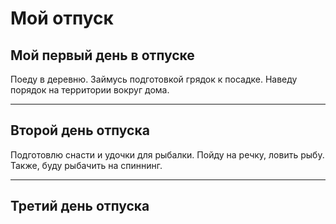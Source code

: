# Мой отпуск

## Мой первый день в отпуске

Поеду в деревню. Займусь подготовкой грядок к посадке. Наведу порядок на территории вокруг дома. 
___

## Второй день отпуска

Подготовлю снасти и удочки для рыбалки. Пойду на речку, ловить рыбу. Также, буду рыбачить на спиннинг. 

___

## Третий день отпуска

